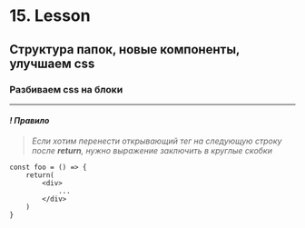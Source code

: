 # 15. Lesson 
## Cтруктура папок, новые компоненты, улучшаем css
### Разбиваем css на блоки
***
#### *! Правило*
>*Если хотим перенести открывающий тег на следующую строку после **return**, нужно выражение заключить в круглые скобки*

```
const foo = () => {
    return(
        <div> 
            ... 
        </div>
    )
}
```




